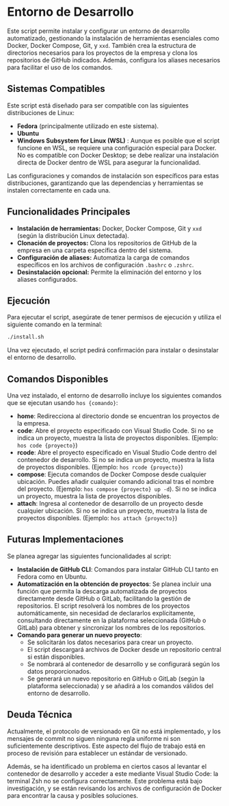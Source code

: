 # Entorno de Desarrollo
Este script permite instalar y configurar un entorno de desarrollo automatizado, gestionando la instalación de herramientas esenciales como Docker, Docker Compose, Git, y `xxd`. También crea la estructura de directorios necesarios para los proyectos de la empresa y clona los repositorios de GitHub indicados. Además, configura los aliases necesarios para facilitar el uso de los comandos.

## Sistemas Compatibles

Este script está diseñado para ser compatible con las siguientes distribuciones de Linux:

* **Fedora** (principalmente utilizado en este sistema).
* **Ubuntu**
* **Windows Subsystem for Linux (WSL)** : Aunque es posible que el script funcione en WSL, se requiere una configuración especial para Docker. No es compatible con Docker Desktop; se debe realizar una instalación directa de Docker dentro de WSL para asegurar la funcionalidad.

Las configuraciones y comandos de instalación son específicos para estas distribuciones, garantizando que las dependencias y herramientas se instalen correctamente en cada una.

## Funcionalidades Principales

- **Instalación de herramientas:** Docker, Docker Compose, Git y `xxd` (según la distribución Linux detectada).
- **Clonación de proyectos:** Clona los repositorios de GitHub de la empresa en una carpeta específica dentro del sistema.
- **Configuración de aliases:** Automatiza la carga de comandos específicos en los archivos de configuración `.bashrc` o `.zshrc`.
- **Desinstalación opcional:** Permite la eliminación del entorno y los aliases configurados.

## Ejecución

Para ejecutar el script, asegúrate de tener permisos de ejecución y utiliza el siguiente comando en la terminal:

```bash
./install.sh
```

Una vez ejecutado, el script pedirá confirmación para instalar o desinstalar el entorno de desarrollo.

## Comandos Disponibles

Una vez instalado, el entorno de desarrollo incluye los siguientes comandos que se ejecutan usando `hos {comando}`:

- **home**: Redirecciona al directorio donde se encuentran los proyectos de la empresa.
- **code**: Abre el proyecto especificado con Visual Studio Code. Si no se indica un proyecto, muestra la lista de proyectos disponibles. (Ejemplo: `hos code {proyecto}`)
- **rcode**: Abre el proyecto especificado en Visual Studio Code dentro del contenedor de desarrollo. Si no se indica un proyecto, muestra la lista de proyectos disponibles. (Ejemplo: `hos rcode {proyecto}`)
- **compose**: Ejecuta comandos de Docker Compose desde cualquier ubicación. Puedes añadir cualquier comando adicional tras el nombre del proyecto. (Ejemplo: `hos compose {proyecto} up -d`). Si no se indica un proyecto, muestra la lista de proyectos disponibles.
- **attach**: Ingresa al contenedor de desarrollo de un proyecto desde cualquier ubicación. Si no se indica un proyecto, muestra la lista de proyectos disponibles. (Ejemplo: `hos attach {proyecto}`)

## Futuras Implementaciones

Se planea agregar las siguientes funcionalidades al script:

- **Instalación de GitHub CLI**: Comandos para instalar GitHub CLI tanto en Fedora como en Ubuntu.
- **Automatización en la obtención de proyectos**: Se planea incluir una función que permita la descarga automatizada de proyectos directamente desde GitHub o GitLab, facilitando la gestión de repositorios. El script resolverá los nombres de los proyectos automáticamente, sin necesidad de declararlos explícitamente, consultando directamente en la plataforma seleccionada (GitHub o GitLab) para obtener y sincronizar los nombres de los repositorios.
- **Comando para generar un nuevo proyecto**:
  - Se solicitarán los datos necesarios para crear un proyecto.
  - El script descargará archivos de Docker desde un repositorio central si están disponibles.
  - Se nombrará al contenedor de desarrollo y se configurará según los datos proporcionados.
  - Se generará un nuevo repositorio en GitHub o GitLab (según la plataforma seleccionada) y se añadirá a los comandos válidos del entorno de desarrollo.

## Deuda Técnica

Actualmente, el protocolo de versionado en Git no está implementado, y los mensajes de commit no siguen ninguna regla uniforme ni son suficientemente descriptivos. Este aspecto del flujo de trabajo está en proceso de revisión para establecer un estándar de versionado.

Además, se ha identificado un problema en ciertos casos al levantar el contenedor de desarrollo y acceder a este mediante Visual Studio Code: la terminal Zsh no se configura correctamente. Este problema está bajo investigación, y se están revisando los archivos de configuración de Docker para encontrar la causa y posibles soluciones.
